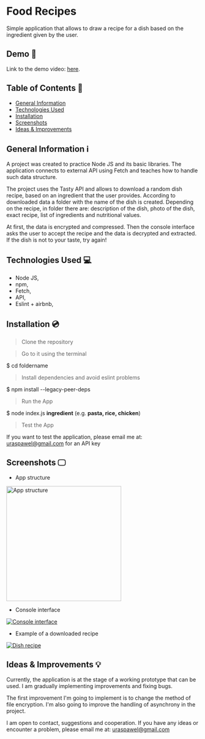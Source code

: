 # Food Recipes

Simple application that allows to draw a recipe for a dish based on the ingredient given by the user.

## Demo 🔴

Link to the demo video: [here](https://youtu.be/INzZixzZhVc).

## Table of Contents 📃

- [General Information](#general-information)
- [Technologies Used](#technologies-used)
- [Installation](#installation)
- [Screenshots](#screenshots)
- [Ideas & Improvements](#ideas-improvements)

## General Information <a name="general-information"/> ℹ️

A project was created to practice Node JS and its basic libraries. The application connects to external API using Fetch and teaches how to handle such data structure.

The project uses the Tasty API and allows to download a random dish recipe, based on an ingredient that the user provides. According to downloaded data
a folder with the name of the dish is created. Depending on the recipe, in folder there are: description of the dish, photo of the dish, exact recipe, list of ingredients and nutritional values.

At first, the data is encrypted and compressed. Then the console interface asks the user to accept the recipe and the data is decrypted and extracted.
If the dish is not to your taste, try again!


## Technologies Used <a name="technologies-used"/> 💻

- Node JS,
- npm,
- Fetch,
- API,
- Eslint + airbnb,

## Installation <a name="installation"/> 💿

> Clone the repository

> Go to it using the terminal

$ cd foldername

> Install dependencies and avoid eslint problems

$ npm install --legacy-peer-deps

> Run the App

$ node index.js **ingredient** (e.g. **pasta, rice, chicken**)

> Test the App

If you want to test the application, please email me at: uraspawel@gmail.com for an API key

## Screenshots <a name="screenshots"/> 🖵

- App structure

<a href="https://imgbb.com/"><img src="https://i.ibb.co/2FhJjBW/1.png" alt="App structure" width = "300px" /></a>

- Console interface

<a href="https://ibb.co/9Wh9f9x"><img src="https://i.ibb.co/CQ65X5j/2.png" alt="Console interface" /></a>

- Example of a downloaded recipe

<a href="https://ibb.co/mbDCfpW"><img src="https://i.ibb.co/jb6vntX/3.png" alt="Dish recipe" /></a>

## Ideas & Improvements <a name="ideas-improvements"/> 💡

Currently, the application is at the stage of a working prototype that can be used.
I am gradually implementing improvements and fixing bugs.

The first improvement I'm going to implement is to change the method of file encryption. I'm also going to improve the handling of asynchrony in the project.

I am open to contact, suggestions and cooperation. If you have any ideas or encounter a problem, please email me at: uraspawel@gmail.com
